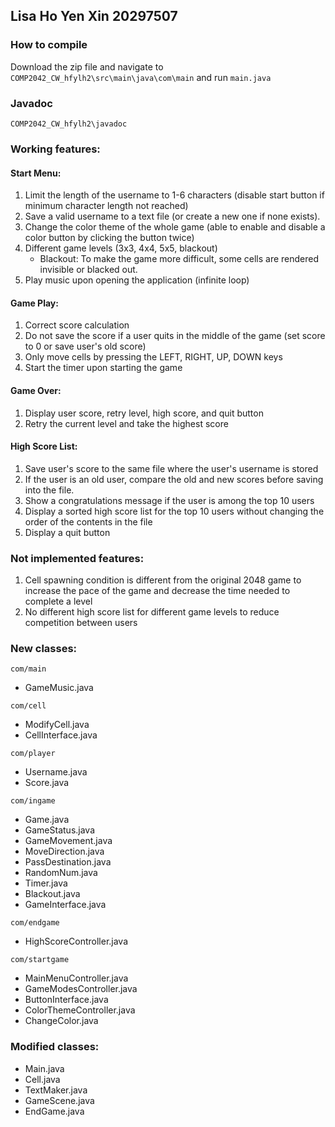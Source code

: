 ## Lisa Ho Yen Xin 20297507  

### How to compile
Download the zip file and navigate to <code>COMP2042_CW_hfylh2\src\main\java\com\main</code> and run <code>main.java</code>

### Javadoc
<code>COMP2042_CW_hfylh2\javadoc</code>

### Working features:
#### Start Menu:
1. Limit the length of the username to 1-6 characters (disable start button if minimum character length not reached)
2. Save a valid username to a text file (or create a new one if none exists). 
3. Change the color theme of the whole game (able to enable and disable a color button by clicking the button twice)
4. Different game levels (3x3, 4x4, 5x5, blackout)
   - Blackout: To make the game more difficult, some cells are rendered invisible or blacked out.
5. Play music upon opening the application (infinite loop)

#### Game Play:
1. Correct score calculation
2. Do not save the score if a user quits in the middle of the game (set score to 0 or save user's old score)
3. Only move cells by pressing the LEFT, RIGHT, UP, DOWN keys 
4. Start the timer upon starting the game

#### Game Over: 
1. Display user score, retry level, high score, and quit button
2. Retry the current level and take the highest score

#### High Score List:
1. Save user's score to the same file where the user's username is stored 
2. If the user is an old user, compare the old and new scores before saving into the file. 
3. Show a congratulations message if the user is among the top 10 users 
4. Display a sorted high score list for the top 10 users without changing the order of the contents in the file 
5. Display a quit button

### Not implemented features: 
1. Cell spawning condition is different from the original 2048 game to increase the pace of the game and decrease the time needed to complete a level
2. No different high score list for different game levels to reduce competition between users

### New classes:
<code>com/main</code>
- GameMusic.java

<code>com/cell</code>
- ModifyCell.java
- CellInterface.java

<code>com/player</code>
- Username.java
- Score.java

<code>com/ingame</code>
- Game.java
- GameStatus.java
- GameMovement.java
- MoveDirection.java
- PassDestination.java
- RandomNum.java
- Timer.java
- Blackout.java
- GameInterface.java

<code>com/endgame</code>
- HighScoreController.java

<code>com/startgame</code>
- MainMenuController.java
- GameModesController.java
- ButtonInterface.java
- ColorThemeController.java
- ChangeColor.java
  
### Modified classes:
- Main.java
- Cell.java
- TextMaker.java
- GameScene.java
- EndGame.java  

